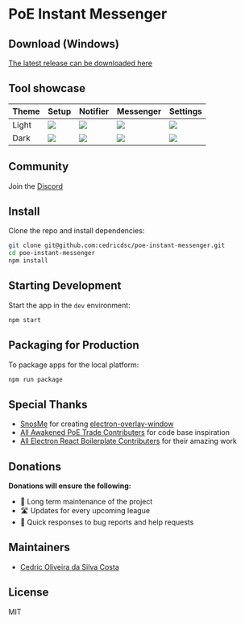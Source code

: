 # PoE Instant Messenger

## Download (Windows) 
[The latest release can be downloaded here](https://github.com/cedricdsc/poe-instant-messenger/releases)

## Tool showcase
| Theme | Setup | Notifier | Messenger | Settings  |
|-------|-------|----------|-----------|-----------|
|Light|[<img target="_blank" src="https://i.imgur.com/iuXbHYz.jpg">](https://i.imgur.com/iuXbHYz.jpg)|[<img target="_blank" src="https://i.imgur.com/7WPplNC.jpg">](https://i.imgur.com/7WPplNC.jpg)|[<img target="_blank" src="https://i.imgur.com/K16jxqS.jpg">](https://i.imgur.com/K16jxqS.jpg)|[<img target="_blank" src="https://i.imgur.com/jfMigBm.jpg">](https://i.imgur.com/jfMigBm.jpg)|
|Dark|[<img target="_blank" src="https://i.imgur.com/LmtbJyZ.jpg">](https://i.imgur.com/LmtbJyZ.jpg)|[<img target="_blank" src="https://i.imgur.com/QoBgKzz.jpg">](https://i.imgur.com/QoBgKzz.jpg)|[<img target="_blank" src="https://i.imgur.com/2k6CPbe.jpg">](https://i.imgur.com/2k6CPbe.jpg)|[<img target="_blank" src="https://i.imgur.com/R2QM97b.jpg">](https://i.imgur.com/R2QM97b.jpg)|

## Community

Join the [Discord](https://discord.gg/RAxM4btu)

## Install

Clone the repo and install dependencies:

```bash
git clone git@github.com:cedricdsc/poe-instant-messenger.git
cd poe-instant-messenger
npm install
```

## Starting Development

Start the app in the `dev` environment:

```bash
npm start
```

## Packaging for Production

To package apps for the local platform:

```bash
npm run package
```

## Special Thanks

* [SnosMe](https://github.com/SnosMe) for creating [electron-overlay-window](https://github.com/SnosMe/electron-overlay-window)
* [All Awakened PoE Trade Contributers](https://github.com/SnosMe/awakened-poe-trade) for code base inspiration
* [All Electron React Boilerplate Contributers](https://github.com/electron-react-boilerplate/electron-react-boilerplate) for their amazing work

## Donations

**Donations will ensure the following:**

- 🔨 Long term maintenance of the project
- 🛣 Updates for every upcoming league
- 🐛 Quick responses to bug reports and help requests

## Maintainers

- [Cedric Oliveira da Silva Costa](https://github.com/cedricdsc)

## License

MIT
